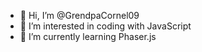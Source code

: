 - 👋 Hi, I’m @GrendpaCornel09
- 👀 I’m interested in coding with JavaScript
- 🌱 I’m currently learning Phaser.js
